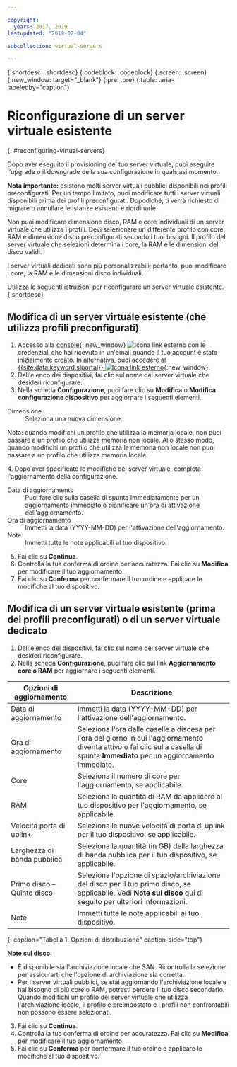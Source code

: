 ```yaml
---

copyright:
  years: 2017, 2019
lastupdated: "2019-02-04"

subcollection: virtual-servers

---
```


{:shortdesc: .shortdesc}
{:codeblock: .codeblock}
{:screen: .screen}
{:new_window: target="_blank"}
{:pre: .pre}
{:table: .aria-labeledby="caption"}


# Riconfigurazione di un server virtuale esistente
{: #reconfiguring-virtual-servers}

Dopo aver eseguito il provisioning del tuo server virtuale, puoi eseguire l'upgrade o il downgrade della sua configurazione in qualsiasi momento.  

**Nota importante:** esistono molti server virtuali pubblici disponibili nei profili preconfigurati. Per un tempo limitato, puoi modificare tutti i server virtuali disponibili prima dei profili preconfigurati. Dopodiché, ti verrà richiesto di migrare o annullare le istanze esistenti e riordinarle.

Non puoi modificare dimensione disco, RAM e core individuali di un server virtuale che utilizza i profili. Devi selezionare un differente profilo con core, RAM e dimensione disco preconfigurati secondo i tuoi bisogni. Il profilo del server virtuale che selezioni determina i core, la RAM e le dimensioni del disco validi.  

I server virtuali dedicati sono più personalizzabili; pertanto, puoi modificare i core, la RAM e le dimensioni disco individuali.

Utilizza le seguenti istruzioni per riconfigurare un server virtuale esistente.
{:shortdesc}

## Modifica di un server virtuale esistente (che utilizza profili preconfigurati)
1. Accesso alla [console](https://cloud.ibm.com/classic?){: new_window} ![Icona link esterno](../icons/launch-glyph.svg "Icona link esterno") con le credenziali che hai ricevuto in un'email quando il tuo account è stato inizialmente creato. In alternativa, puoi accedere al [{{site.data.keyword.slportal}} ![Icona link esterno](../../icons/launch-glyph.svg "Icona link esterno")](https://control.softlayer.com/){:new_window}. 
2. Dall'elenco dei dispositivi, fai clic sul nome del server virtuale che desideri riconfigurare.
3. Nella scheda **Configurazione**, puoi fare clic su **Modifica** o **Modifica configurazione dispositivo** per aggiornare i seguenti elementi.
  <dl>
  <dt>Dimensione</dt>
  <dd>Seleziona una nuova dimensione.</dd>
  <p><note>Nota: quando modifichi un profilo che utilizza la memoria locale, non puoi passare a un profilo che utilizza memoria non locale. Allo stesso modo, quando modifichi un profilo che utilizza la memoria non locale non puoi passare a un profilo che utilizza memoria locale.
  </note></p>
  </dl>
4. Dopo aver specificato le modifiche del server virtuale, completa l'aggiornamento della configurazione.
  <dl>

  <dt>Data di aggiornamento</dt>
  <dd>Puoi fare clic sulla casella di spunta Immediatamente per un aggiornamento immediato o pianificare un'ora di attivazione dell'aggiornamento.</dd>

  <dt>Ora di aggiornamento</dt>
  <dd>Immetti la data (YYYY-MM-DD) per l'attivazione dell'aggiornamento.</dd>

  <dt>Note</dt>
  <dd>Immetti tutte le note applicabili al tuo dispositivo. </dd>
  </dl>

5. Fai clic su **Continua**.
6. Controlla la tua conferma di ordine per accuratezza.  Fai clic su **Modifica** per modificare il tuo aggiornamento.
7. Fai clic su **Conferma** per confermare il tuo ordine e applicare le modifiche al tuo dispositivo.

## Modifica di un server virtuale esistente (prima dei profili preconfigurati) o di un server virtuale dedicato
1. Dall'elenco dei dispositivi, fai clic sul nome del server virtuale che desideri riconfigurare.
2. Nella scheda **Configurazione**, puoi fare clic sul link **Aggiornamento core o RAM** per aggiornare i seguenti elementi.

|   Opzioni di aggiornamento       |  Descrizione                                                                                                |
| ----------------------- | ----------------------------------------------------------------------------------------------------------- |
| Data di aggiornamento            | Immetti la data (YYYY-MM-DD) per l'attivazione dell'aggiornamento.                                                |
| Ora di aggiornamento            | Seleziona l'ora dalle caselle a discesa per l'ora del giorno in cui l'aggiornamento diventa attivo o fai clic sulla casella di spunta **Immediato** per un aggiornamento immediato.                                                                                        |
| Core                   | Seleziona il numero di core per l'aggiornamento, se applicabile. |
| RAM                     | Seleziona la quantità di RAM da applicare al tuo dispositivo per l'aggiornamento, se applicabile.   |
| Velocità porta di uplink      | Seleziona le nuove velocità di porta di uplink per il tuo dispositivo, se applicabile. |
| Larghezza di banda pubblica        | Seleziona la quantità (in GB) della larghezza di banda pubblica per il tuo dispositivo, se applicabile.   |
| Primo disco – Quinto disco | Seleziona l'opzione di spazio/archiviazione del disco per il tuo primo disco, se applicabile. Vedi **Note sul disco** qui di seguito per ulteriori informazioni.                                                                                                                               |
| Note                   | Immetti tutte le note applicabili al tuo dispositivo.                                                                 |
{: caption="Tabella 1. Opzioni di distribuzione" caption-side="top"}   

  **Note sul disco:**
  * È disponibile sia l'archiviazione locale che SAN.  Ricontrolla la selezione per assicurarti che l'opzione di archiviazione sia corretta.
  * Per i server virtuali pubblici, se stai aggiornando l'archiviazione locale e hai bisogno di più core o RAM, potresti perdere il tuo disco secondario. Quando modifichi un profilo del server virtuale che utilizza l'archiviazione locale, il profilo è preimpostato e i profili non confrontabili non possono essere selezionati.
3. Fai clic su **Continua**.
4. Controlla la tua conferma di ordine per accuratezza.  Fai clic su **Modifica** per modificare il tuo aggiornamento.
5. Fai clic su **Conferma** per confermare il tuo ordine e applicare le modifiche al tuo dispositivo.
